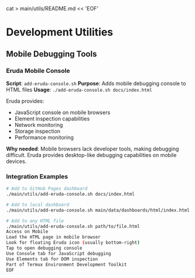 cat > main/utils/README.md << 'EOF'
# Development Utilities

## Mobile Debugging Tools

### Eruda Mobile Console
**Script**: `add-eruda-console.sh`
**Purpose**: Adds mobile debugging console to HTML files
**Usage**: `./add-eruda-console.sh docs/index.html`

Eruda provides:
- JavaScript console on mobile browsers
- Element inspection capabilities  
- Network monitoring
- Storage inspection
- Performance monitoring

**Why needed**: Mobile browsers lack developer tools, making debugging difficult. Eruda provides desktop-like debugging capabilities on mobile devices.

### Integration Examples
```bash
# Add to GitHub Pages dashboard
./main/utils/add-eruda-console.sh docs/index.html

# Add to local dashboard
./main/utils/add-eruda-console.sh main/data/dashboards/html/index.html

# Add to any HTML file
./main/utils/add-eruda-console.sh path/to/file.html
Access on Mobile
Load the HTML page in mobile browser
Look for floating Eruda icon (usually bottom-right)
Tap to open debugging console
Use Console tab for JavaScript debugging
Use Elements tab for DOM inspection
Part of Termux Environment Development Toolkit 
EOF